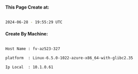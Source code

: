
   
#### This Page Create at:

```bash

2024-06-28 - 19:55:29 UTC

```

#### Create By Machine:

```bash

Host Name : fv-az523-327

platform  : Linux-6.5.0-1022-azure-x86_64-with-glibc2.35

Ip Local  : 10.1.0.61

```

